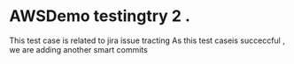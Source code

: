 # AWSDemo testingtry 2 .
This test case is related to jira issue tracting 
As this test caseis succeccful , we are adding another smart commits
